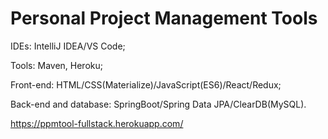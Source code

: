 # Personal Project Management Tools

IDEs: IntelliJ IDEA/VS Code;

Tools: Maven, Heroku;

Front-end: HTML/CSS(Materialize)/JavaScript(ES6)/React/Redux;

Back-end and database: SpringBoot/Spring Data JPA/ClearDB(MySQL).

https://ppmtool-fullstack.herokuapp.com/
